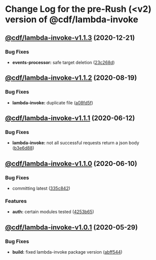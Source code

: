 # Change Log for the pre-Rush (<v2) version of @cdf/lambda-invoke

## [@cdf/lambda-invoke-v1.1.3](@cdf/lambda-invoke-v1.1.2...@cdf/lambda-invoke-v1.1.3) (2020-12-21)

### Bug Fixes

- **events-processor:** safe target deletion ([23c268d](23c268d1ca40e1b53c8d371f8fb22d0bf34c885f))

## [@cdf/lambda-invoke-v1.1.2](@cdf/lambda-invoke-v1.1.1...@cdf/lambda-invoke-v1.1.2) (2020-08-19)

### Bug Fixes

- **lambda-invoke:** duplicate file ([a08fd5f](a08fd5f54ddebccc47363fdbf7c5763b152c27b4))

## [@cdf/lambda-invoke-v1.1.1](@cdf/lambda-invoke-v1.1.0...@cdf/lambda-invoke-v1.1.1) (2020-06-12)

### Bug Fixes

- **lambda-invoke:** not all successful requests return a json body ([b3e6d88](b3e6d88ebd7471cf084e9d72c41a3103506318cb))

## [@cdf/lambda-invoke-v1.1.0](@cdf/lambda-invoke-v1.0.1...@cdf/lambda-invoke-v1.1.0) (2020-06-10)

### Bug Fixes

- committing latest ([335c842](335c84223ab2a860c52766559b220170a64c7c17))

### Features

- **auth:** certain modules tested ([4253b65](4253b65750e52dd962a3a42dde05626044bb79cc))

## [@cdf/lambda-invoke-v1.0.1](@cdf/lambda-invoke-v1.0.0...@cdf/lambda-invoke-v1.0.1) (2020-05-29)

### Bug Fixes

- **build:** fixed lambda-invoke package version ([abff544](abff544c7140d15b346726b72935173b0506ad01))
